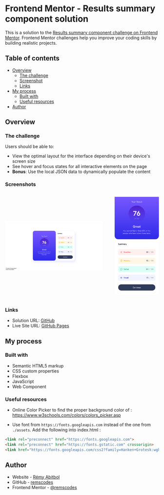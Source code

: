 # Frontend Mentor - Results summary component solution

This is a solution to the [Results summary component challenge on Frontend Mentor](https://www.frontendmentor.io/challenges/results-summary-component-CE_K6s0maV).
Frontend Mentor challenges help you improve your coding skills by building realistic projects.

## Table of contents

- [Overview](#overview)
    - [The challenge](#the-challenge)
    - [Screenshot](#screenshot)
    - [Links](#links)
- [My process](#my-process)
    - [Built with](#built-with)
    - [Useful resources](#useful-resources)
- [Author](#author)

## Overview

### The challenge

Users should be able to:

- View the optimal layout for the interface depending on their device's screen size
- See hover and focus states for all interactive elements on the page
- **Bonus**: Use the local JSON data to dynamically populate the content

### Screenshots

<div style="display: flex; align-items: center; gap: 40px;">
<div>

![](./screenshots/desktop-screenshot_2023-11-03.png)

</div>
<div>

![](./screenshots/mobile-screenshot_2023-11-03.png)

</div>
</div>

### Links

- Solution URL: [GitHub](https://github.com/remscodes/frontend-mentor-challenges/tree/main/newbie/results-summary-component)
- Live Site URL: [GitHub Pages](https://remscodes.github.io/frontend-mentor-challenges/newbie/results-summary-component)

## My process

### Built with

- Semantic HTML5 markup
- CSS custom properties
- Flexbox
- JavaScript
- Web Component

### Useful resources

- Online Color Picker to find the proper background color of : https://www.w3schools.com/colors/colors_picker.asp

- Use font from `https://fonts.googleapis.com` instead of the one from `./assets`. Add the following into index.html :

```html
<link rel="preconnect" href="https://fonts.googleapis.com">
<link rel="preconnect" href="https://fonts.gstatic.com" crossorigin>
<link href="https://fonts.googleapis.com/css2?family=Hanken+Grotesk:wght@500;700;800&display=swap" rel="stylesheet">
```

## Author

- Website - [Rémy Abitbol](https://portfolio.rems.dev)
- GitHub - [remscodes](https://github.com/remscodes)
- Frontend Mentor - [@remscodes](https://www.frontendmentor.io/profile/remscodes)
